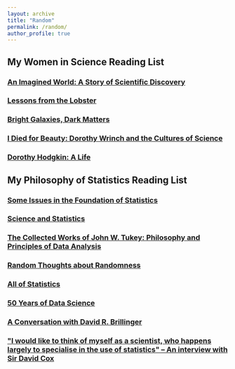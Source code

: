 ```yaml
---
layout: archive
title: "Random"
permalink: /random/
author_profile: true
---
```



## My Women in Science Reading List

### [An Imagined World: A Story of Scientific Discovery](https://www.amazon.com/Imagined-World-Story-Scientific-Discovery/dp/0140062041)

### [Lessons from the Lobster](https://www.amazon.com/Lessons-Lobster-Marders-Neuroscience-Press-ebook/dp/B07DK1Q71Z)

### [Bright Galaxies, Dark Matters](https://www.amazon.com/Bright-Galaxies-Matters-MASTERS-PHYSICS/dp/1563962314)

### [I Died for Beauty: Dorothy Wrinch and the Cultures of Science](https://www.amazon.com/Died-Beauty-Dorothy-Cultures-Science/dp/0199732590)

### [Dorothy Hodgkin: A Life](https://www.amazon.com/Dorothy-Crowfoot-Hodgkin-Patterns-Proteins/dp/1448217601)


## My Philosophy of Statistics Reading List

### [Some Issues in the Foundation of Statistics](https://link.springer.com/article/10.1007/BF00208723)

### [Science and Statistics](https://www.jstor.org/stable/2286841)

### [The Collected Works of John W. Tukey: Philosophy and Principles of Data Analysis](https://www.amazon.com/dp/0412742500/)

### [Random Thoughts about Randomness](https://link.springer.com/chapter/10.1007/978-94-010-2140-1_9)

### [All of Statistics](https://www.stat.cmu.edu/~larry/all-of-statistics/cool.jpg)

### [50 Years of Data Science](https://www.tandfonline.com/doi/full/10.1080/10618600.2017.1384734)

### [A Conversation with David R. Brillinger](https://arxiv.org/abs/1201.2047)

### ["I would like to think of myself as a scientist, who happens largely to specialise in the use of statistics" – An interview with Sir David Cox](https://www.statisticsviews.com/details/feature/5770651/I-would-like-to-think-of-myself-as-a-scientist-who-happens-largely-to-specialise.html)





